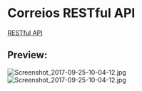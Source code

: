 # Correios RESTful API

[RESTful API]( https://correiosapi.apphb.com "veja mais")


## Preview:
![Screenshot_2017-09-25-10-04-12.jpg](https://github.com/henriquemsouza/images/blob/master/Screenshot_2017-09-29-15-07-08.jpg?raw=true)
![Screenshot_2017-09-25-10-04-12.jpg](https://github.com/henriquemsouza/images/blob/master/Screenshot_2017-09-29-15-07-24.jpg?raw=true)
